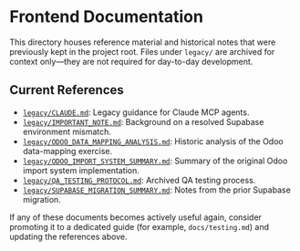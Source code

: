 # Frontend Documentation

This directory houses reference material and historical notes that were previously kept in the project root. Files under `legacy/` are archived for context only—they are not required for day-to-day development.

## Current References

- [`legacy/CLAUDE.md`](legacy/CLAUDE.md): Legacy guidance for Claude MCP agents.
- [`legacy/IMPORTANT_NOTE.md`](legacy/IMPORTANT_NOTE.md): Background on a resolved Supabase environment mismatch.
- [`legacy/ODOO_DATA_MAPPING_ANALYSIS.md`](legacy/ODOO_DATA_MAPPING_ANALYSIS.md): Historic analysis of the Odoo data-mapping exercise.
- [`legacy/ODOO_IMPORT_SYSTEM_SUMMARY.md`](legacy/ODOO_IMPORT_SYSTEM_SUMMARY.md): Summary of the original Odoo import system implementation.
- [`legacy/QA_TESTING_PROTOCOL.md`](legacy/QA_TESTING_PROTOCOL.md): Archived QA testing process.
- [`legacy/SUPABASE_MIGRATION_SUMMARY.md`](legacy/SUPABASE_MIGRATION_SUMMARY.md): Notes from the prior Supabase migration.

If any of these documents becomes actively useful again, consider promoting it to a dedicated guide (for example, `docs/testing.md`) and updating the references above.
